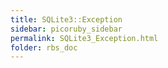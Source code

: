 ```yaml
---
title: SQLite3::Exception
sidebar: picoruby_sidebar
permalink: SQLite3_Exception.html
folder: rbs_doc
---
```


